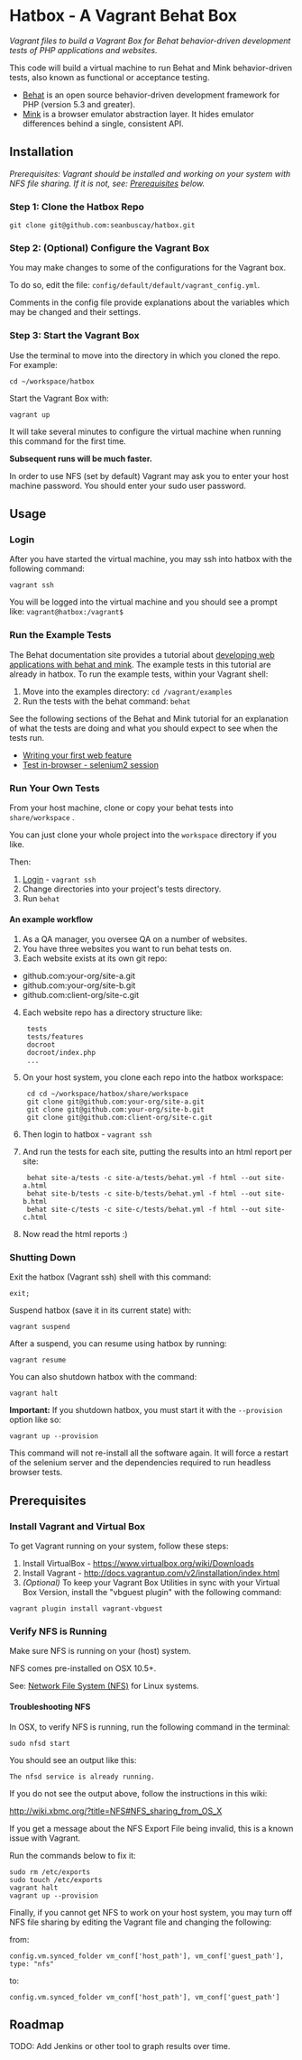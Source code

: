 # Hatbox - A Vagrant Behat Box

*Vagrant files to build a Vagrant Box for Behat behavior-driven development tests of PHP applications and websites.*

This code will build a virtual machine to run Behat and Mink behavior-driven tests, also known as functional or acceptance testing.

- [Behat](http://docs.behat.org/en/v2.5/) is an open source behavior-driven development framework for PHP (version 5.3 and greater).
- [Mink](http://docs.behat.org/en/v2.5/cookbook/behat_and_mink.html) is a browser emulator abstraction layer. It hides emulator differences behind a single, consistent API.

## Installation

*Prerequisites: Vagrant should be installed and working on your system with NFS file sharing.  If it is not, see: [Prerequisites](#prerequisites) below.*

### Step 1: Clone the Hatbox Repo

```
git clone git@github.com:seanbuscay/hatbox.git
```

### Step 2: (Optional) Configure the Vagrant Box

You may make changes to some of the configurations for the Vagrant box.  

To do so, edit the file:
 `config/default/default/vagrant_config.yml`.  

Comments in the config file provide explanations  about the variables which may be changed and their settings.

### Step 3: Start the Vagrant Box

Use the terminal to move into the directory in which you cloned the repo.  For example:

```
cd ~/workspace/hatbox
```

Start the Vagrant Box with:

```
vagrant up
```

It will take several minutes to configure the virtual machine when running this command for the first time.

**Subsequent runs will be much faster.**

In order to use NFS (set by default) Vagrant may ask you to enter your host machine password.  You should enter your sudo user password.  

## Usage

### Login

After you have started the virtual machine, you may ssh into hatbox with the following command:

```
vagrant ssh
```

You will be logged into the virtual machine and you should see a prompt like:  `vagrant@hatbox:/vagrant$`

### Run the Example Tests

The Behat documentation site provides a tutorial about [developing web applications with behat and mink](http://docs.behat.org/en/v2.5/cookbook/behat_and_mink.html).  The example tests in this tutorial are already in hatbox. To run the example tests, within your Vagrant shell:

1. Move into the examples directory: `cd /vagrant/examples`
2. Run the tests with the behat command: `behat`

See the following sections of the Behat and Mink tutorial for an explanation of what the tests are doing and what you should expect to see when the tests run.

- [Writing your first web feature](http://docs.behat.org/en/v2.5/cookbook/behat_and_mink.html#writing-your-first-web-feature)
- [Test in-browser - selenium2 session](http://docs.behat.org/en/v2.5/cookbook/behat_and_mink.html#test-in-browser-selenium2-session)

### Run Your Own Tests

From your host machine, clone or copy your behat tests into `share/workspace` .

You can just clone your whole project into the `workspace` directory if you like.

Then:

1. [Login](#login) - `vagrant ssh`
2. Change directories into your project's tests directory.
3. Run `behat`

#### An example workflow

1. As a QA manager, you oversee QA on a number of websites.
2. You have three websites you want to run behat tests on.
3. Each website exists at its own git repo:
  - github.com:your-org/site-a.git
  - github.com:your-org/site-b.git
  - github.com:client-org/site-c.git
4. Each website repo has a directory structure like:

        tests
        tests/features
        docroot
        docroot/index.php
        ...
5. On your host system, you clone each repo into the hatbox workspace:

        cd cd ~/workspace/hatbox/share/workspace
        git clone git@github.com:your-org/site-a.git
        git clone git@github.com:your-org/site-b.git
        git clone git@github.com:client-org/site-c.git

6. Then login to hatbox - `vagrant ssh`
7. And run the tests for each site, putting the results into an html report per site:

        behat site-a/tests -c site-a/tests/behat.yml -f html --out site-a.html
        behat site-b/tests -c site-b/tests/behat.yml -f html --out site-b.html
        behat site-c/tests -c site-c/tests/behat.yml -f html --out site-c.html

8. Now read the html reports :)

### Shutting Down

Exit the hatbox (Vagrant ssh) shell with this command:
```
exit;
```

Suspend hatbox (save it in its current state) with:
```
vagrant suspend
```
After a suspend, you can resume using hatbox by running:
```
vagrant resume
```

You can also shutdown hatbox with the command:
```
vagrant halt
```

**Important:**
If you shutdown hatbox, you must start it with the `--provision` option like so:
```
vagrant up --provision
```
This command will not re-install all the software again.  It will force a restart of the selenium server and the dependencies required to run headless browser tests.

## Prerequisites

### Install Vagrant and Virtual Box

To get Vagrant running on your system, follow these steps:

1. Install VirtualBox - https://www.virtualbox.org/wiki/Downloads
2. Install Vagrant - http://docs.vagrantup.com/v2/installation/index.html
3. *(Optional)* To keep your Vagrant Box Utilities in sync with your Virtual Box Version, install the "vbguest plugin" with the following command:
```
vagrant plugin install vagrant-vbguest
```

### Verify NFS is Running

Make sure NFS is running on your (host) system.  

NFS comes pre-installed on OSX 10.5+.

See: [Network File System (NFS)](https://help.ubuntu.com/12.04/serverguide/network-file-system.html) for Linux systems.

#### Troubleshooting NFS

In OSX, to verify NFS is running, run the following command in the terminal:

```
sudo nfsd start
```

You should see an output like this:

```
The nfsd service is already running.
```

If you do not see the output above, follow the instructions in this wiki:

http://wiki.xbmc.org/?title=NFS#NFS_sharing_from_OS_X

If you get a message about the NFS Export File being invalid, this is a known issue with Vagrant.

Run the commands below to fix it:

```
sudo rm /etc/exports
sudo touch /etc/exports
vagrant halt
vagrant up --provision
```
Finally, if you cannot get NFS to work on your host system, you may turn off NFS file sharing by editing the Vagrant file and changing the following:

from:
```
config.vm.synced_folder vm_conf['host_path'], vm_conf['guest_path'], type: "nfs"
```
to:

```
config.vm.synced_folder vm_conf['host_path'], vm_conf['guest_path']
```

## Roadmap

TODO: Add Jenkins or other tool to graph results over time.

